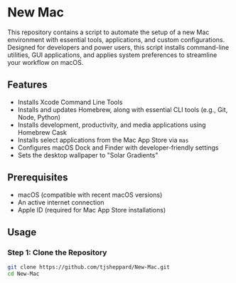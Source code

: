 # New Mac

This repository contains a script to automate the setup of a new Mac environment with essential tools, applications, and custom configurations. Designed for developers and power users, this script installs command-line utilities, GUI applications, and applies system preferences to streamline your workflow on macOS.

## Features

- Installs Xcode Command Line Tools
- Installs and updates Homebrew, along with essential CLI tools (e.g., Git, Node, Python)
- Installs development, productivity, and media applications using Homebrew Cask
- Installs select applications from the Mac App Store via `mas`
- Configures macOS Dock and Finder with developer-friendly settings
- Sets the desktop wallpaper to "Solar Gradients"

## Prerequisites

- macOS (compatible with recent macOS versions)
- An active internet connection
- Apple ID (required for Mac App Store installations)

## Usage

### Step 1: Clone the Repository

```bash
git clone https://github.com/tjsheppard/New-Mac.git
cd New-Mac